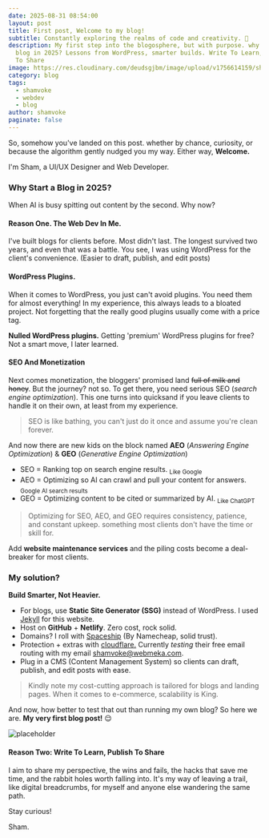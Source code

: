 ```yaml
---
date: 2025-08-31 08:54:00
layout: post
title: First post, Welcome to my blog!
subtitle: Constantly exploring the realms of code and creativity. 🚀
description: My first step into the blogosphere, but with purpose. why start a
  blog in 2025? Lessons from WordPress, smarter builds. Write To Learn, Publish
  To Share
image: https://res.cloudinary.com/deudsgjbm/image/upload/v1756614159/shamvoke-bg_dcgdyh.jpg
category: blog
tags:
  - shamvoke
  - webdev
  - blog
author: shamvoke
paginate: false
---
```

So, somehow you've landed on this post. whether by chance, curiosity, or because the algorithm gently nudged you my way. Either way, **Welcome.**

I'm Sham, a UI/UX Designer and Web Developer.

### Why Start a Blog in 2025?
When AI is busy spitting out content by the second. Why now?
#### Reason One. The Web Dev In Me.
I've built blogs for clients before. Most didn't last. The longest survived two years, and even that was a battle.
You see, I was using WordPress for the client's convenience.  (Easier to draft, publish, and edit posts)

#### WordPress Plugins.
When it comes to WordPress, you just can't avoid plugins. You need them for almost everything! In my experience, this always leads to a bloated project. Not forgetting that the really good plugins usually come with a price tag.

**Nulled WordPress plugins.**
Getting 'premium' WordPress plugins for free? Not a smart move, I later learned.

#### SEO And Monetization
Next comes monetization, the bloggers' promised land <del>full of milk and honey</del>. But the journey? not so. To get there, you need serious SEO (_search engine optimization_). This one turns into quicksand if you leave clients to handle it on their own, at least from my experience. 

> SEO is like bathing, you can't just do it once and assume you're clean forever.

And now there are new kids on the block named **AEO** (_Answering Engine Optimization_)  & **GEO** (_Generative Engine Optimization_)

- SEO = Ranking top on search engine results. <sub>Like Google</sub>
- AEO = Optimizing so AI can crawl and pull your content for answers. <sub>Google AI search results</sub>
- GEO = Optimizing content to be cited or summarized by AI. <sub>Like ChatGPT</sub>

> Optimizing for SEO, AEO, and GEO requires consistency, patience, and constant upkeep. something most clients don't have the time or skill for.

Add **website maintenance services** and the piling costs become a deal-breaker for most clients.

### My solution?
**Build Smarter, Not Heavier.**
- For blogs, use **Static Site Generator (SSG)** instead of WordPress. I used [Jekyll](https://jekyllrb.com/) for this website.
- Host on **GitHub** + **Netlify**. Zero cost, rock solid.
- Domains? I roll with [Spaceship](https://www.spaceship.com) (By Namecheap, solid trust).
- Protection + extras with [cloudflare.](https://www.cloudflare.com/) Currently _testing_ their free email routing with my email shamvoke@webmeka.com.
- Plug in a CMS (Content Management System) so clients can draft, publish, and edit posts with ease.

> Kindly note my cost-cutting approach is tailored for blogs and landing pages. When it comes to e-commerce, scalability is King.

And now, how better to test that out than running my own blog? So here we are. **My very first blog post!** 😌

![placeholder](https://res.cloudinary.com/deudsgjbm/image/upload/v1756614081/shamart_poql3q.webp "Shamvoke Logo") 
#### Reason Two: **Write To Learn, Publish To Share**
I aim to share my perspective, the wins and fails, the hacks that save me time, and the rabbit holes worth falling into. It's my way of leaving a trail, like digital breadcrumbs, for myself and anyone else wandering the same path. 

Stay curious!
  
Sham.
